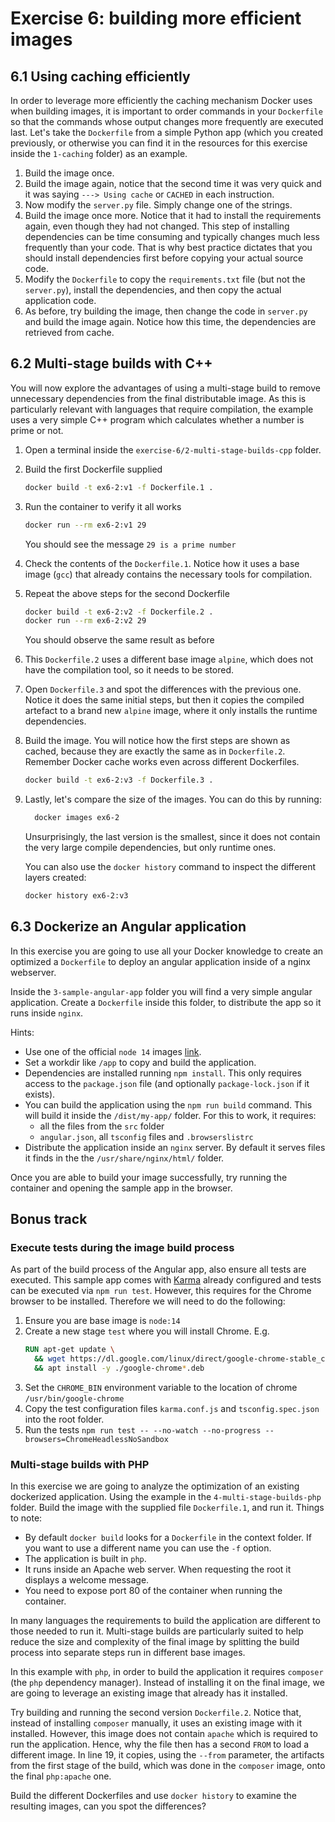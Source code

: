 # Exercise 6: building more efficient images
## 6.1 Using caching efficiently

In order to leverage more efficiently the caching mechanism Docker uses when building images, it is important to order commands in your `Dockerfile` so that the commands whose output changes more frequently are executed last. Let's take the `Dockerfile` from a simple Python app (which you created previously, or otherwise you can find it in the resources for this exercise inside the `1-caching` folder) as an example.

1. Build the image once.
1. Build the image again, notice that the second time it was very quick and it was saying `---> Using cache` or `CACHED` in each instruction.
1. Now modify the `server.py` file. Simply change one of the strings.
1. Build the image once more. Notice that it had to install the requirements again, even though they had not changed. This step of installing dependencies can be time consuming and typically changes much less frequently than your code. That is why best practice dictates that you should install dependencies first before copying your actual source code.
1. Modify the `Dockerfile` to copy the `requirements.txt` file (but not the `server.py`), install the dependencies, and then copy the actual application code.
1. As before, try building the image, then change the code in `server.py` and build the image again. Notice how this time, the dependencies are retrieved from cache.

## 6.2 Multi-stage builds with C++

You will now explore the advantages of using a multi-stage build to remove unnecessary dependencies from the final distributable image. As this is particularly relevant with languages that require compilation, the example uses a very simple C++ program which calculates whether a number is prime or not.

1. Open a terminal inside the `exercise-6/2-multi-stage-builds-cpp` folder.
1. Build the first Dockerfile supplied
    ```bash
    docker build -t ex6-2:v1 -f Dockerfile.1 .
    ```
1. Run the container to verify it all works
    ```bash
    docker run --rm ex6-2:v1 29
    ```
    You should see the message `29 is a prime number`
1. Check the contents of the `Dockerfile.1`. Notice how it uses a base image (`gcc`) that already contains the necessary tools for compilation.

1. Repeat the above steps for the second Dockerfile
    ```bash
    docker build -t ex6-2:v2 -f Dockerfile.2 .
    docker run --rm ex6-2:v2 29
    ```
    You should observe the same result as before
1. This `Dockerfile.2` uses a different base image `alpine`, which does not have the compilation tool, so it needs to be stored.
1. Open `Dockerfile.3` and spot the differences with the previous one. Notice it does the same initial steps, but then it copies the compiled artefact to a brand new `alpine` image, where it only installs the runtime dependencies.
1. Build the image. You will notice how the first steps are shown as cached, because they are exactly the same as in `Dockerfile.2`. Remember Docker cache works even across different Dockerfiles.
    ```bash
    docker build -t ex6-2:v3 -f Dockerfile.3 .
    ```
1. Lastly, let's compare the size of the images. You can do this by running:
    ```bash
      docker images ex6-2
    ```
    Unsurprisingly, the last version is the smallest, since it does not contain the very large compile dependencies, but only runtime ones.

    You can also use the `docker history` command to inspect the different layers created:
    ```bash
    docker history ex6-2:v3
    ```

## 6.3 Dockerize an Angular application

In this exercise you are going to use all your Docker knowledge to create an optimized a `Dockerfile` to deploy an angular application inside of a nginx webserver.

Inside the `3-sample-angular-app` folder you will find a very simple angular application. Create a `Dockerfile` inside this folder, to distribute the app so it runs inside `nginx`.

Hints:
- Use one of the official `node 14` images [link](https://hub.docker.com/_/node).
- Set a workdir like `/app` to copy and build the application.
- Dependencies are installed running `npm install`. This only requires access to the `package.json` file (and optionally `package-lock.json` if it exists).
- You can build the application using the `npm run build` command. This will build it inside the `/dist/my-app/` folder. For this to work, it requires:
  - all the files from the `src` folder
  - `angular.json`, all `tsconfig` files and `.browserslistrc`
- Distribute the application inside an `nginx` server. By default it serves files it finds in the the `/usr/share/nginx/html/` folder.

Once you are able to build your image successfully, try running the container and opening the sample app in the browser.

## Bonus track 

### Execute tests during the image build process

As part of the build process of the Angular app, also ensure all tests are executed. This sample app comes with [Karma](http://karma-runner.github.io/6.3/index.html) already configured and tests can be executed via `npm run test`. However, this requires for the Chrome browser to be installed. Therefore we will need to do the following:

1. Ensure you are base image is `node:14`
1. Create a new stage `test` where you will install Chrome. E.g.
    ```Dockerfile
    RUN apt-get update \
      && wget https://dl.google.com/linux/direct/google-chrome-stable_current_amd64.deb \
      && apt install -y ./google-chrome*.deb
    ```
1. Set the `CHROME_BIN` environment variable to the location of chrome `/usr/bin/google-chrome`
1. Copy the test configuration files `karma.conf.js` and `tsconfig.spec.json` into the root folder.
1. Run the tests `npm run test -- --no-watch --no-progress --browsers=ChromeHeadlessNoSandbox`

### Multi-stage builds with PHP

In this exercise we are going to analyze the optimization of an existing dockerized application. Using the example in the `4-multi-stage-builds-php` folder. Build the image with the supplied file `Dockerfile.1`, and run it. Things to note:
- By default `docker build` looks for a `Dockerfile` in the context folder. If you want to use a different name you can use the `-f` option.
- The application is built in `php`.
- It runs inside an Apache web server. When requesting the root it displays a welcome message.
- You need to expose port 80 of the container when running the container.

In many languages the requirements to build the application are different to those needed to run it. Multi-stage builds are particularly suited to help reduce the size and complexity of the final image by splitting the build process into separate steps run in different base images.

In this example with `php`, in order to build the application it requires `composer` (the `php` dependency manager). Instead of installing it on the final image, we are going to leverage an existing image that already has it installed.

Try building and running the second version `Dockerfile.2`. Notice that, instead of installing `composer` manually, it uses an existing image with it installed. However, this image does not contain `apache` which is required to run the application. Hence, why the file then has a second `FROM` to load a different image. In line 19, it copies, using the `--from` parameter, the artifacts from the first stage of the build, which was done in the `composer` image, onto the final `php:apache` one.

Build the different Dockerfiles and use `docker history` to examine the resulting images, can you spot the differences?
